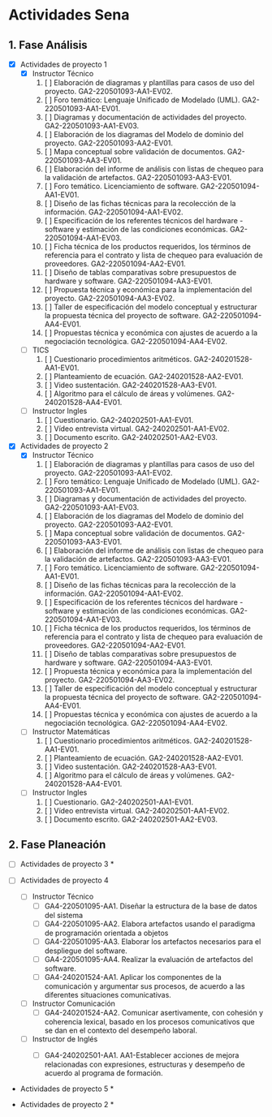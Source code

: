 # Actividades Sena

## 1. Fase Análisis

* [x] Actividades de proyecto 1
  * [x] Instructor Técnico
    1. [ ] Elaboración de diagramas y plantillas para casos de uso del proyecto. GA2-220501093-AA1-EV02.
    2. [ ] Foro temático: Lenguaje Unificado de Modelado (UML). GA2-220501093-AA1-EV01.
    3. [ ] Diagramas y documentación de actividades del proyecto. GA2-220501093-AA1-EV03.
    4. [ ] Elaboración de los diagramas del Modelo de dominio del proyecto. GA2-220501093-AA2-EV01.
    5. [ ] Mapa conceptual sobre validación de documentos. GA2-220501093-AA3-EV01.
    6. [ ] Elaboración del informe de análisis con listas de chequeo para la validación de artefactos. GA2-220501093-AA3-EV01.
    7. [ ] Foro temático. Licenciamiento de software. GA2-220501094-AA1-EV01.
    8. [ ] Diseño de las fichas técnicas para la recolección de la información. GA2-220501094-AA1-EV02.
    9. [ ] Especificación de los referentes técnicos del hardware - software y estimación de las condiciones económicas. GA2-220501094-AA1-EV03.
    10. [ ] Ficha técnica de los productos requeridos, los términos de referencia para el contrato y lista de chequeo para evaluación de proveedores. GA2-220501094-AA2-EV01.
    11. [ ] Diseño de tablas comparativas sobre presupuestos de hardware y software. GA2-220501094-AA3-EV01.
    12. [ ] Propuesta técnica y económica para la implementación del proyecto. GA2-220501094-AA3-EV02.
    13. [ ] Taller de especificación del modelo conceptual y estructurar la propuesta técnica del proyecto de software. GA2-220501094-AA4-EV01.
    14. [ ] Propuestas técnica y económica con ajustes de acuerdo a la negociación tecnológica. GA2-220501094-AA4-EV02.
  * [ ] TICS
    1. [ ] Cuestionario procedimientos aritméticos. GA2-240201528-AA1-EV01.
    2. [ ] Planteamiento de ecuación. GA2-240201528-AA2-EV01.
    3. [ ] Video sustentación. GA2-240201528-AA3-EV01.
    4. [ ] Algoritmo para el cálculo de áreas y volúmenes. GA2-240201528-AA4-EV01.
  * [ ] Instructor Ingles
    1. [ ] Cuestionario. GA2-240202501-AA1-EV01.
    2. [ ] Vídeo entrevista virtual. GA2-240202501-AA1-EV02.
    3. [ ] Documento escrito. GA2-240202501-AA2-EV03.

* [x] Actividades de proyecto 2
  * [x] Instructor Técnico
    1. [ ] Elaboración de diagramas y plantillas para casos de uso del proyecto. GA2-220501093-AA1-EV02.
    2. [ ] Foro temático: Lenguaje Unificado de Modelado (UML). GA2-220501093-AA1-EV01.
    3. [ ] Diagramas y documentación de actividades del proyecto. GA2-220501093-AA1-EV03.
    4. [ ] Elaboración de los diagramas del Modelo de dominio del proyecto. GA2-220501093-AA2-EV01.
    5. [ ] Mapa conceptual sobre validación de documentos. GA2-220501093-AA3-EV01.
    6. [ ] Elaboración del informe de análisis con listas de chequeo para la validación de artefactos. GA2-220501093-AA3-EV01.
    7. [ ] Foro temático. Licenciamiento de software. GA2-220501094-AA1-EV01.
    8. [ ] Diseño de las fichas técnicas para la recolección de la información. GA2-220501094-AA1-EV02.
    9. [ ] Especificación de los referentes técnicos del hardware - software y estimación de las condiciones económicas. GA2-220501094-AA1-EV03.
    10. [ ] Ficha técnica de los productos requeridos, los términos de referencia para el contrato y lista de chequeo para evaluación de proveedores. GA2-220501094-AA2-EV01.
    11. [ ] Diseño de tablas comparativas sobre presupuestos de hardware y software. GA2-220501094-AA3-EV01.
    12. [ ] Propuesta técnica y económica para la implementación del proyecto. GA2-220501094-AA3-EV02.
    13. [ ] Taller de especificación del modelo conceptual y estructurar la propuesta técnica del proyecto de software. GA2-220501094-AA4-EV01.
    14. [ ] Propuestas técnica y económica con ajustes de acuerdo a la negociación tecnológica. GA2-220501094-AA4-EV02.
  * [ ] Instructor Matemáticas
    1. [ ] Cuestionario procedimientos aritméticos. GA2-240201528-AA1-EV01.
    2. [ ] Planteamiento de ecuación. GA2-240201528-AA2-EV01.
    3. [ ] Video sustentación. GA2-240201528-AA3-EV01.
    4. [ ] Algoritmo para el cálculo de áreas y volúmenes. GA2-240201528-AA4-EV01.
  * [ ] Instructor Ingles
    1. [ ] Cuestionario. GA2-240202501-AA1-EV01.
    2. [ ] Vídeo entrevista virtual. GA2-240202501-AA1-EV02.
    3. [ ] Documento escrito. GA2-240202501-AA2-EV03.

## 2. Fase Planeación

* [ ] Actividades de proyecto 3
    *

* [ ] Actividades de proyecto 4
    * [ ] Instructor Técnico
      * [ ] GA4-220501095-AA1. Diseñar la estructura de la base de datos del sistema
      * [ ] GA4-220501095-AA2. Elabora artefactos usando el paradigma de programación orientada a objetos
      * [ ] GA4-220501095-AA3. Elaborar los artefactos necesarios para el despliegue del software.
      * [ ] GA4-220501095-AA4. Realizar la evaluación de artefactos del software.
      * [ ] GA4-240201524-AA1. Aplicar los componentes de la comunicación y argumentar sus procesos, de acuerdo a las diferentes situaciones comunicativas.
    * [ ] Instructor Comunicación
      * [ ] GA4-240201524-AA2. Comunicar asertivamente, con cohesión y coherencia lexical, basado en los procesos comunicativos que se dan en el contexto del desempeño laboral.
    * [ ] Instructor de Inglés
      * [ ] GA4-240202501-AA1. AA1-Establecer acciones de mejora relacionadas con expresiones, estructuras y desempeño de acuerdo al programa de formación.
  

* Actividades de proyecto 5
    *



* Actividades de proyecto 2
    *
